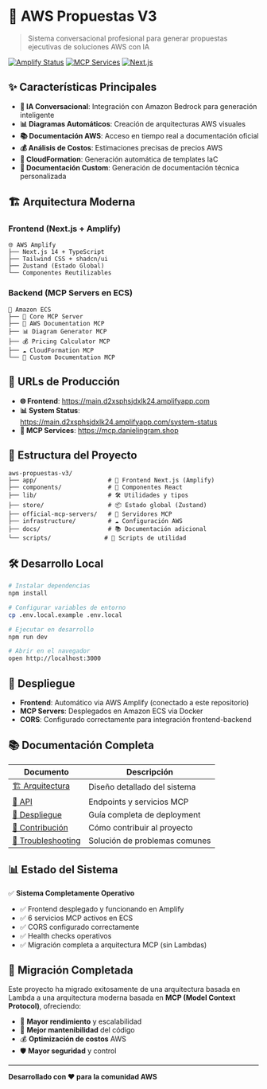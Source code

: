 # 🚀 AWS Propuestas V3

> Sistema conversacional profesional para generar propuestas ejecutivas de soluciones AWS con IA

[![Amplify Status](https://img.shields.io/badge/Amplify-Deployed-success)](https://main.d2xsphsjdxlk24.amplifyapp.com)
[![MCP Services](https://img.shields.io/badge/MCP-6%20Services-blue)](https://mcp.danielingram.shop)
[![Next.js](https://img.shields.io/badge/Next.js-14-black)](https://nextjs.org/)

## ✨ Características Principales

- **🤖 IA Conversacional**: Integración con Amazon Bedrock para generación inteligente
- **📊 Diagramas Automáticos**: Creación de arquitecturas AWS visuales
- **📚 Documentación AWS**: Acceso en tiempo real a documentación oficial
- **💰 Análisis de Costos**: Estimaciones precisas de precios AWS
- **🔧 CloudFormation**: Generación automática de templates IaC
- **📝 Documentación Custom**: Generación de documentación técnica personalizada

## 🏗️ Arquitectura Moderna

### Frontend (Next.js + Amplify)
```
🌐 AWS Amplify
├── Next.js 14 + TypeScript
├── Tailwind CSS + shadcn/ui
├── Zustand (Estado Global)
└── Componentes Reutilizables
```

### Backend (MCP Servers en ECS)
```
🐳 Amazon ECS
├── 🧠 Core MCP Server
├── 📖 AWS Documentation MCP
├── 📊 Diagram Generator MCP
├── 💰 Pricing Calculator MCP
├── ☁️ CloudFormation MCP
└── 📝 Custom Documentation MCP
```

## 🚀 URLs de Producción

- **🌐 Frontend**: https://main.d2xsphsjdxlk24.amplifyapp.com
- **📊 System Status**: https://main.d2xsphsjdxlk24.amplifyapp.com/system-status
- **🔧 MCP Services**: https://mcp.danielingram.shop

## 📁 Estructura del Proyecto

```
aws-propuestas-v3/
├── app/                    # 🎯 Frontend Next.js (Amplify)
├── components/             # 🧩 Componentes React
├── lib/                    # 🛠️ Utilidades y tipos
├── store/                  # 📦 Estado global (Zustand)
├── official-mcp-servers/   # 🐳 Servidores MCP
├── infrastructure/         # ☁️ Configuración AWS
├── docs/                   # 📚 Documentación adicional
└── scripts/               # 🔧 Scripts de utilidad
```

## 🛠️ Desarrollo Local

```bash
# Instalar dependencias
npm install

# Configurar variables de entorno
cp .env.local.example .env.local

# Ejecutar en desarrollo
npm run dev

# Abrir en el navegador
open http://localhost:3000
```

## 🚀 Despliegue

- **Frontend**: Automático via AWS Amplify (conectado a este repositorio)
- **MCP Servers**: Desplegados en Amazon ECS via Docker
- **CORS**: Configurado correctamente para integración frontend-backend

## 📚 Documentación Completa

| Documento | Descripción |
|-----------|-------------|
| [🏗️ Arquitectura](./ARCHITECTURE.md) | Diseño detallado del sistema |
| [🔌 API](./API.md) | Endpoints y servicios MCP |
| [🚀 Despliegue](./DEPLOYMENT.md) | Guía completa de deployment |
| [🤝 Contribución](./CONTRIBUTING.md) | Cómo contribuir al proyecto |
| [🔧 Troubleshooting](./TROUBLESHOOTING.md) | Solución de problemas comunes |

## 📊 Estado del Sistema

✅ **Sistema Completamente Operativo**
- ✅ Frontend desplegado y funcionando en Amplify
- ✅ 6 servicios MCP activos en ECS
- ✅ CORS configurado correctamente
- ✅ Health checks operativos
- ✅ Migración completa a arquitectura MCP (sin Lambdas)

## 🎯 Migración Completada

Este proyecto ha migrado exitosamente de una arquitectura basada en Lambda a una arquitectura moderna basada en **MCP (Model Context Protocol)**, ofreciendo:

- 🚀 **Mayor rendimiento** y escalabilidad
- 🔧 **Mejor mantenibilidad** del código
- 💰 **Optimización de costos** AWS
- 🛡️ **Mayor seguridad** y control

---

**Desarrollado con ❤️ para la comunidad AWS**

